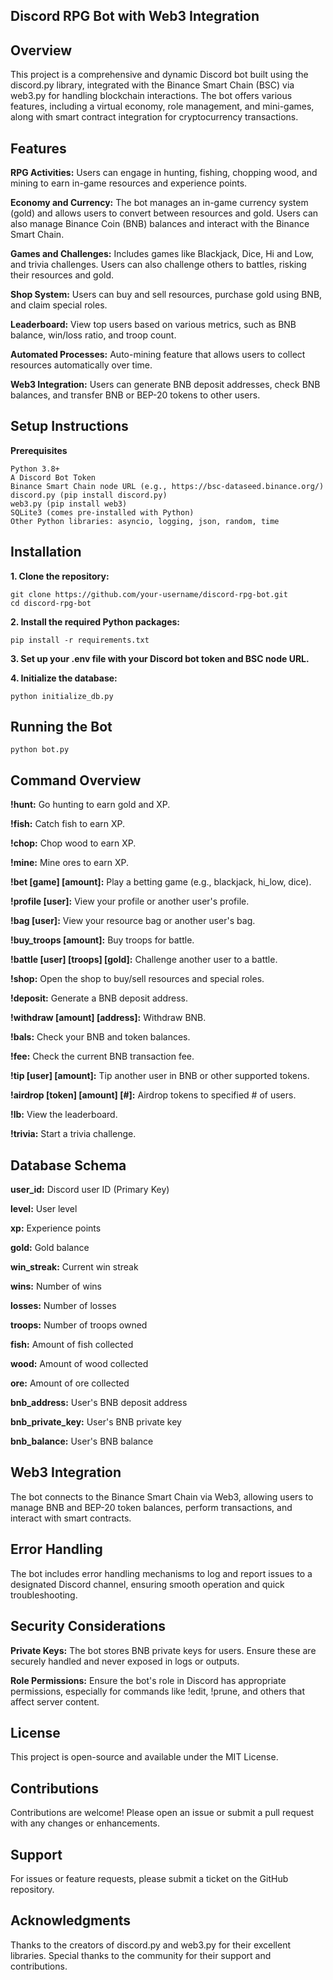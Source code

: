 ## Discord RPG Bot with Web3 Integration

## Overview

This project is a comprehensive and dynamic Discord bot built using the discord.py library, integrated with the Binance Smart Chain (BSC) via web3.py for handling blockchain interactions. The bot offers various features, including a virtual economy, role management, and mini-games, along with smart contract integration for cryptocurrency transactions.

## Features

**RPG Activities:** Users can engage in hunting, fishing, chopping wood, and mining to earn in-game resources and experience points.

**Economy and Currency:** The bot manages an in-game currency system (gold) and allows users to convert between resources and gold. Users can also manage Binance Coin (BNB) balances and interact with the Binance Smart Chain.

**Games and Challenges:** Includes games like Blackjack, Dice, Hi and Low, and trivia challenges. Users can also challenge others to battles, risking their resources and gold.

**Shop System:** Users can buy and sell resources, purchase gold using BNB, and claim special roles.

**Leaderboard:** View top users based on various metrics, such as BNB balance, win/loss ratio, and troop count.

**Automated Processes:** Auto-mining feature that allows users to collect resources automatically over time.

**Web3 Integration:** Users can generate BNB deposit addresses, check BNB balances, and transfer BNB or BEP-20 tokens to other users.

## Setup Instructions

**Prerequisites**
```
Python 3.8+
A Discord Bot Token
Binance Smart Chain node URL (e.g., https://bsc-dataseed.binance.org/)
discord.py (pip install discord.py)
web3.py (pip install web3)
SQLite3 (comes pre-installed with Python)
Other Python libraries: asyncio, logging, json, random, time
```

## Installation

**1. Clone the repository:**
```
git clone https://github.com/your-username/discord-rpg-bot.git
cd discord-rpg-bot
```
**2. Install the required Python packages:**
```
pip install -r requirements.txt
```
**3. Set up your .env file with your Discord bot token and BSC node URL.**

**4. Initialize the database:**
```
python initialize_db.py
```

## Running the Bot
```
python bot.py
```

## Command Overview

**!hunt:** Go hunting to earn gold and XP.

**!fish:** Catch fish to earn XP.

**!chop:** Chop wood to earn XP.

**!mine:** Mine ores to earn XP.

**!bet [game] [amount]:** Play a betting game (e.g., blackjack, hi_low, dice).

**!profile [user]:** View your profile or another user's profile.

**!bag [user]:** View your resource bag or another user's bag.

**!buy_troops [amount]:** Buy troops for battle.

**!battle [user] [troops] [gold]:** Challenge another user to a battle.

**!shop:** Open the shop to buy/sell resources and special roles.

**!deposit:** Generate a BNB deposit address.

**!withdraw [amount] [address]:** Withdraw BNB.

**!bals:** Check your BNB and token balances.

**!fee:** Check the current BNB transaction fee.

**!tip [user] [amount]:** Tip another user in BNB or other supported tokens.

**!airdrop [token] [amount] [#]:** Airdrop tokens to specified # of users. 

**!lb:** View the leaderboard.

**!trivia:** Start a trivia challenge.

## Database Schema

**user_id:** Discord user ID (Primary Key)

**level:** User level

**xp:** Experience points

**gold:** Gold balance

**win_streak:** Current win streak

**wins:** Number of wins

**losses:** Number of losses

**troops:** Number of troops owned

**fish:** Amount of fish collected

**wood:** Amount of wood collected

**ore:** Amount of ore collected

**bnb_address:** User's BNB deposit address

**bnb_private_key:** User's BNB private key

**bnb_balance:** User's BNB balance

## Web3 Integration

The bot connects to the Binance Smart Chain via Web3, allowing users to manage BNB and BEP-20 token balances, perform transactions, and interact with smart contracts.

## Error Handling

The bot includes error handling mechanisms to log and report issues to a designated Discord channel, ensuring smooth operation and quick troubleshooting.

## Security Considerations

**Private Keys:** The bot stores BNB private keys for users. Ensure these are securely handled and never exposed in logs or outputs.

**Role Permissions:** Ensure the bot's role in Discord has appropriate permissions, especially for commands like !edit, !prune, and others that affect server content.

## License

This project is open-source and available under the MIT License.

## Contributions

Contributions are welcome! Please open an issue or submit a pull request with any changes or enhancements.

## Support

For issues or feature requests, please submit a ticket on the GitHub repository.

## Acknowledgments

Thanks to the creators of discord.py and web3.py for their excellent libraries.
Special thanks to the community for their support and contributions.
